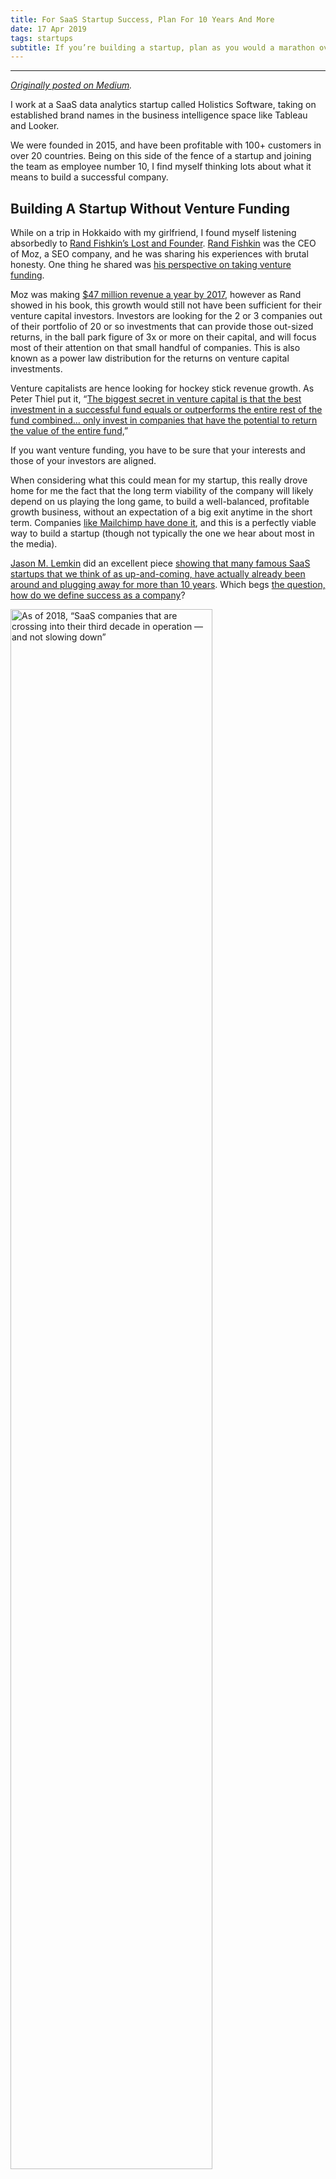 ```yaml
---
title: For SaaS Startup Success, Plan For 10 Years And More
date: 17 Apr 2019
tags: startups
subtitle: If you’re building a startup, plan as you would a marathon over decades, and grow your team culture and skills accordingly on this time frame.
---
```


***
<i><a rel="canonical" href="https://medium.com/@evtan/for-saas-startup-success-plan-for-10-years-and-more-98ecf3c29bdb">Originally posted on Medium</a>.</i>

I work at a SaaS data analytics startup called Holistics Software, taking on established brand names in the business intelligence space like Tableau and Looker.

We were founded in 2015, and have been profitable with 100+ customers in over 20 countries. Being on this side of the fence of a startup and joining the team as employee number 10, I find myself thinking lots about what it means to build a successful company.

## Building A Startup Without Venture Funding

While on a trip in Hokkaido with my girlfriend, I found myself listening absorbedly to [Rand Fishkin’s Lost and Founder](https://sparktoro.com/book). [Rand Fishkin](undefined) was the CEO of Moz, a SEO company, and he was sharing his experiences with brutal honesty. One thing he shared was [his perspective on taking venture funding](https://www.geekwire.com/2018/rand-fishkin-avoided-vc-made-investment-documents-public-new-startup-sparktoro/).

Moz was making [$47 million revenue a year by 2017](https://moz.com/blog/moz-year-in-review-2017), however as Rand showed in his book, this growth would still not have been sufficient for their venture capital investors. Investors are looking for the 2 or 3 companies out of their portfolio of 20 or so investments that can provide those out-sized returns, in the ball park figure of 3x or more on their capital, and will focus most of their attention on that small handful of companies. This is also known as a power law distribution for the returns on venture capital investments.

Venture capitalists are hence looking for hockey stick revenue growth. As Peter Thiel put it, “[The biggest secret in venture capital is that the best investment in a successful fund equals or outperforms the entire rest of the fund combined… only invest in companies that have the potential to return the value of the entire fund,](https://www.forbes.com/sites/ralphbenko/2014/10/13/peter-thiel-we-dont-live-in-a-normal-world-we-live-under-a-power-law/#5dadd8b67a7d)”

If you want venture funding, you have to be sure that your interests and those of your investors are aligned.

When considering what this could mean for my startup, this really drove home for me the fact that the long term viability of the company will likely depend on us playing the long game, to build a well-balanced, profitable growth business, without an expectation of a big exit anytime in the short term. Companies [like Mailchimp have done it](https://www.nytimes.com/2016/10/06/technology/mailchimp-and-the-un-silicon-valley-way-to-make-it-as-a-start-up.html), and this is a perfectly viable way to build a startup (though not typically the one we hear about most in the media).

[Jason M. Lemkin](undefined) did an excellent piece [showing that many famous SaaS startups that we think of as up-and-coming, have actually already been around and plugging away for more than 10 years](https://www.linkedin.com/pulse/saas-maybe-plan-30-years-founder-jason-m-lemkin/). Which begs [the question, how do we define success as a company](https://medium.com/swlh/what-defines-a-successful-startup-4abe5d507273)?

<img src="https://cdn-images-1.medium.com/max/2000/1*sUbTp4H5AU9KRsCI0so3cQ.png" alt="As of 2018, “SaaS companies that are crossing into their third decade in operation — and not slowing down”" width="80%">
<br>*As of 2018, “SaaS companies that are crossing into their third decade in operation — and not slowing down”. (Credit: [Jason Lemkin](https://www.linkedin.com/pulse/saas-maybe-plan-30-years-founder-jason-m-lemkin/))*

## Growing A Team You Believe In

To me this means that a startup’s success is directly tied to the quality and longevity of the team they build. There’s a book called “The Culture Code” by Daniel Coyle where he studied great teams like Pixar, the San Antonio Spurs and the U.S. Navy’s SEAL Team Six, and in an article he shared that when Harvard did a study “[tracking average culture versus strong culture, strong culture was 782% of net revenue over 10 years.](https://knowledge.wharton.upenn.edu/article/secrets-successful-groups/)”

Seen in this light, this means **any person on the team, and anyone we hire, should be seen as a long term investment for the sustainability of the company**. Building a successful company for the long haul requires understanding and facilitating the personal career breakthroughs of each person on the team, to “[be focusing on how we can help people reach their highest potential and purpose — which will naturally have a positive impact on the bottom line.](https://www.virgin.com/richard-branson/how-human-your-company)”

So basically, “[train people well enough so they can leave, treat them well enough so they don’t want to](https://www.virgin.com/richard-branson/look-after-your-staff).”

<img src="https://cdn-images-1.medium.com/max/2000/1*7d_7dP4BnPA6tSWCOC5jdw.png" alt="Some of the young faces building Holistics, with brilliant engineers, product teams and growth hackers hailing from Vietnam, Singapore and Indonesia. The next big tech stories will be coming from this part of the world." width="80%">
<br>*Some of the young faces building Holistics, with brilliant engineers, product teams and growth hackers hailing from Vietnam, Singapore and Indonesia. The next big tech stories will be coming from this part of the world.*

## A Startup Is The Shared Dream Of The Whole Team, Not Just The Founders

A startup may start out being the brainchild and foolhardy endeavour of the founding team, but for it to go to the next level, it needs to become the collective dream of the team that comes on board.

This requires deep reflection into how being part of such a company can truly fulfill each member, [to find personal alignment with the company and the opportunities we can have here](https://www.forbes.com/sites/chrismyers/2018/02/23/how-to-find-your-ikigai-and-transform-your-outlook-on-life-and-business/#119123752ed4). And this will need the company to have the processes and environment that allows each of us to really grow over time and achieve the respective personal career breakthroughs we seek for ourselves.

TL;DR: If you’re building a startup, plan as you would a marathon over decades, and grow your team culture and skills accordingly on this time frame.

*Bonus: Read about how [Gregg Popovich went about building the most successful sporting franchise in American history to date](http://time.com/5125421/gregg-popovich-san-antonio-spurs-success/). In a nutshell, it comes down to building the following team narrative: “You are part of this group. This group is special. I believe you can meet our high standards*.”


***
